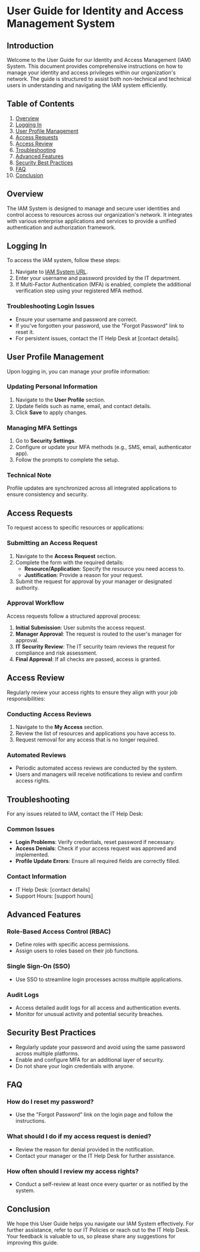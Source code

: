 
# User Guide for Identity and Access Management System

## Introduction
Welcome to the User Guide for our Identity and Access Management (IAM) System. This document provides comprehensive instructions on how to manage your identity and access privileges within our organization's network. The guide is structured to assist both non-technical and technical users in understanding and navigating the IAM system efficiently.

## Table of Contents
1. [Overview](#overview)
2. [Logging In](#logging-in)
3. [User Profile Management](#user-profile-management)
4. [Access Requests](#access-requests)
5. [Access Review](#access-review)
6. [Troubleshooting](#troubleshooting)
7. [Advanced Features](#advanced-features)
8. [Security Best Practices](#security-best-practices)
9. [FAQ](#faq)
10. [Conclusion](#conclusion)

## Overview
The IAM System is designed to manage and secure user identities and control access to resources across our organization's network. It integrates with various enterprise applications and services to provide a unified authentication and authorization framework.

## Logging In
To access the IAM system, follow these steps:
1. Navigate to [IAM System URL](#).
2. Enter your username and password provided by the IT department.
3. If Multi-Factor Authentication (MFA) is enabled, complete the additional verification step using your registered MFA method.

### Troubleshooting Login Issues
- Ensure your username and password are correct.
- If you've forgotten your password, use the "Forgot Password" link to reset it.
- For persistent issues, contact the IT Help Desk at [contact details].

## User Profile Management
Upon logging in, you can manage your profile information:

### Updating Personal Information
1. Navigate to the **User Profile** section.
2. Update fields such as name, email, and contact details.
3. Click **Save** to apply changes.

### Managing MFA Settings
1. Go to **Security Settings**.
2. Configure or update your MFA methods (e.g., SMS, email, authenticator app).
3. Follow the prompts to complete the setup.

### Technical Note
Profile updates are synchronized across all integrated applications to ensure consistency and security.

## Access Requests
To request access to specific resources or applications:

### Submitting an Access Request
1. Navigate to the **Access Request** section.
2. Complete the form with the required details:
   - **Resource/Application**: Specify the resource you need access to.
   - **Justification**: Provide a reason for your request.
3. Submit the request for approval by your manager or designated authority.

### Approval Workflow
Access requests follow a structured approval process:
1. **Initial Submission**: User submits the access request.
2. **Manager Approval**: The request is routed to the user's manager for approval.
3. **IT Security Review**: The IT security team reviews the request for compliance and risk assessment.
4. **Final Approval**: If all checks are passed, access is granted.

## Access Review
Regularly review your access rights to ensure they align with your job responsibilities:

### Conducting Access Reviews
1. Navigate to the **My Access** section.
2. Review the list of resources and applications you have access to.
3. Request removal for any access that is no longer required.

### Automated Reviews
- Periodic automated access reviews are conducted by the system.
- Users and managers will receive notifications to review and confirm access rights.

## Troubleshooting
For any issues related to IAM, contact the IT Help Desk:

### Common Issues
- **Login Problems**: Verify credentials, reset password if necessary.
- **Access Denials**: Check if your access request was approved and implemented.
- **Profile Update Errors**: Ensure all required fields are correctly filled.

### Contact Information
- IT Help Desk: [contact details]
- Support Hours: [support hours]

## Advanced Features
### Role-Based Access Control (RBAC)
- Define roles with specific access permissions.
- Assign users to roles based on their job functions.

### Single Sign-On (SSO)
- Use SSO to streamline login processes across multiple applications.

### Audit Logs
- Access detailed audit logs for all access and authentication events.
- Monitor for unusual activity and potential security breaches.

## Security Best Practices
- Regularly update your password and avoid using the same password across multiple platforms.
- Enable and configure MFA for an additional layer of security.
- Do not share your login credentials with anyone.

## FAQ
### How do I reset my password?
- Use the "Forgot Password" link on the login page and follow the instructions.

### What should I do if my access request is denied?
- Review the reason for denial provided in the notification.
- Contact your manager or the IT Help Desk for further assistance.

### How often should I review my access rights?
- Conduct a self-review at least once every quarter or as notified by the system.

## Conclusion
We hope this User Guide helps you navigate our IAM System effectively. For further assistance, refer to our IT Policies or reach out to the IT Help Desk. Your feedback is valuable to us, so please share any suggestions for improving this guide.
```